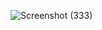 ![Screenshot (333)](https://user-images.githubusercontent.com/54838331/66327740-8981fc00-e955-11e9-9020-f13d1a8ecefc.png)

